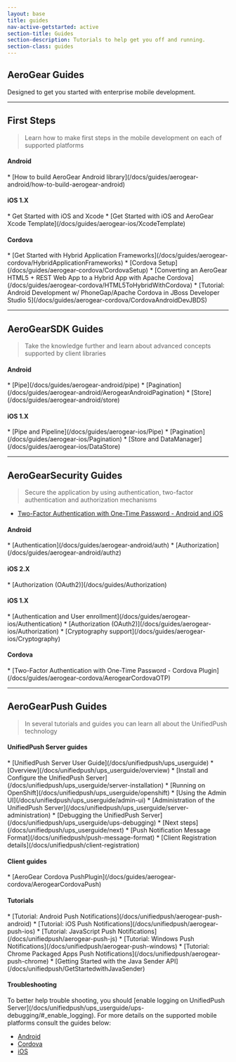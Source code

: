 ```yaml
---
layout: base
title: guides
nav-active-getstarted: active
section-title: Guides
section-description: Tutorials to help get you off and running.
section-class: guides
---
```



<h2 class="section-header" id="overview">AeroGear Guides</h2>
Designed to get you started with enterprise mobile development.

---

<h2 class="section-header" id="first-steps"><i class="fa fa-graduation-cap"></i> First Steps</h2>

> Learn how to make first steps in the mobile development on each of supported platforms

<h4 id="coreAndroid">Android</h4>
* [How to build AeroGear Android library](/docs/guides/aerogear-android/how-to-build-aerogear-android)

<h4 id="coreIOS1">iOS 1.X</h4>
* Get Started with iOS and Xcode
* [Get Started with iOS and AeroGear Xcode Template](/docs/guides/aerogear-ios/XcodeTemplate)

<h4 id="coreCordova">Cordova</h4>
* [Get Started with Hybrid Application Frameworks](/docs/guides/aerogear-cordova/HybridApplicationFrameworks)
* [Cordova Setup](/docs/guides/aerogear-cordova/CordovaSetup)
* [Converting an AeroGear HTML5 + REST Web App to a Hybrid App with Apache Cordova](/docs/guides/aerogear-cordova/HTML5ToHybridWithCordova)
* [Tutorial: Android Development w/ PhoneGap/Apache Cordova in JBoss Developer Studio 5](/docs/guides/aerogear-cordova/CordovaAndroidDevJBDS)

---

<h2 class="section-header" id="core"><i class="fa fa-rocket"></i> AeroGear<strong>SDK</strong> Guides</h2>

> Take the knowledge further and learn about advanced concepts supported by client libraries

<h4 id="coreAndroid">Android</h4>
* [Pipe](/docs/guides/aerogear-android/pipe)
* [Pagination](/docs/guides/aerogear-android/AerogearAndroidPagination)
* [Store](/docs/guides/aerogear-android/store)

<h4 id="coreIOS1">iOS 1.X</h4>
* [Pipe and Pipeline](/docs/guides/aerogear-ios/Pipe)
* [Pagination](/docs/guides/aerogear-ios/Pagination)
* [Store and DataManager](/docs/guides/aerogear-ios/DataStore)

---

<h2 class="section-header" id="security"><i class="fa fa-shield"></i> AeroGear<strong>Security</strong> Guides</h2>

> Secure the application by using authentication, two-factor authentication and authorization mechanisms

* [Two-Factor Authentication with One-Time Password - Android and iOS](/docs/guides/AeroGear-OTP)

<h4 id="securityAndroid">Android</h4>
* [Authentication](/docs/guides/aerogear-android/auth)
* [Authorization](/docs/guides/aerogear-android/authz)

<h4 id="securityIOS2">iOS 2.X</h4>
* [Authorization (OAuth2)](/docs/guides/Authorization)

<h4 id="securityIOS1">iOS 1.X</h4>
* [Authentication and User enrollment](/docs/guides/aerogear-ios/Authentication)
* [Authorization (OAuth2)](/docs/guides/aerogear-ios/Authorization)
* [Cryptography support](/docs/guides/aerogear-ios/Cryptography)

<h4 id="securityCordova">Cordova</h4>
* [Two-Factor Authentication with One-Time Password - Cordova Plugin](/docs/guides/aerogear-cordova/AerogearCordovaOTP)

---

<h2 class="section-header" id="push"><i class="fa fa-paper-plane"></i> AeroGear<strong>Push</strong> Guides</h2>

> In several tutorials and guides you can learn all about the UnifiedPush technology

<h4 id="unifiedPush">UnifiedPush Server guides</h4>
* [UnifiedPush Server User Guide](/docs/unifiedpush/ups_userguide)
    * [Overview](/docs/unifiedpush/ups_userguide/overview)
    * [Install and Configure the UnifiedPush Server](/docs/unifiedpush/ups_userguide/server-installation)
    * [Running on OpenShift](/docs/unifiedpush/ups_userguide/openshift)
    * [Using the Admin UI](/docs/unifiedpush/ups_userguide/admin-ui)
    * [Administration of the UnifiedPush Server](/docs/unifiedpush/ups_userguide/server-administration)
    * [Debugging the UnifiedPush Server](/docs/unifiedpush/ups_userguide/ups-debugging)
    * [Next steps](/docs/unifiedpush/ups_userguide/next)
    * [Push Notification Message Format](/docs/unifiedpush/push-message-format)
    * [Client Registration details](/docs/unifiedpush/client-registration)

<h4 id="pushClientGuides">Client guides</h4>
* [AeroGear Cordova PushPlugin](/docs/guides/aerogear-cordova/AerogearCordovaPush)

<h4 id="pushTutorials">Tutorials</h4>
* [Tutorial: Android Push Notifications](/docs/unifiedpush/aerogear-push-android)
* [Tutorial: iOS Push Notifications](/docs/unifiedpush/aerogear-push-ios)
* [Tutorial: JavaScript Push Notifications](/docs/unifiedpush/aerogear-push-js)
* [Tutorial: Windows Push Notifications](/docs/unifiedpush/aerogear-push-windows)
* [Tutorial: Chrome Packaged Apps Push Notifications](/docs/unifiedpush/aerogear-push-chrome)
* [Getting Started with the Java Sender API](/docs/unifiedpush/GetStartedwithJavaSender)

<h4 id="pushTroubleshooting">Troubleshooting</h4>
To better help trouble shooting, you should [enable logging on UnifiedPush Server](/docs/unifiedpush/ups_userguide/ups-debugging/#_enable_logging).
For more details on the supported mobile platforms consult the guides below:

* [Android](/docs/unifiedpush/aerogear-push-android/troubleshooting)
* [Cordova](/docs/unifiedpush/aerogear-push-cordova/troubleshooting)
* [iOS](/docs/unifiedpush/aerogear-push-ios/troubleshooting)